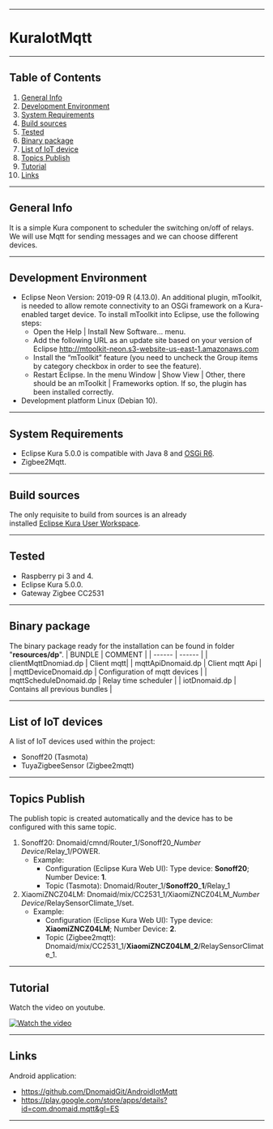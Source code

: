 ***
# KuraIotMqtt
***
## Table of Contents
1. [General Info](#general-info)
2. [Development Environment](#development-environment)
3. [System Requirements](#system-requirements)
4. [Build sources](#build-sources)
5. [Tested](#tested)
6. [Binary package](#binary-package)
7. [List of IoT device](#list-of-iot-devices)
8. [Topics Publish](#topics-publish)
9. [Tutorial](#tutorial)
10. [Links](#links)
***
## General Info
It is a simple Kura component to scheduler the switching on/off of relays. We will use Mqtt for sending messages and we can choose different devices.
***
## Development Environment
* Eclipse Neon Version: 2019-09 R (4.13.0). An additional plugin, mToolkit, is needed to allow remote connectivity to an OSGi framework on a Kura-enabled target device. To install mToolkit into Eclipse, use the following steps: 
  + Open the Help | Install New Software… menu.
  + Add the following URL as an update site based on your version of Eclipse http://mtoolkit-neon.s3-website-us-east-1.amazonaws.com
  + Install the “mToolkit” feature (you need to uncheck the Group items by category checkbox in order to see the feature).
  + Restart Eclipse. In the menu Window | Show View | Other, there should be an mToolkit | Frameworks option. If so, the plugin has been installed correctly.
* Development platform Linux (Debian 10).
***
## System Requirements
* Eclipse Kura 5.0.0 is compatible with Java 8 and [OSGi R6](https://docs.osgi.org/specification/).
* Zigbee2Mqtt.
***
## Build sources
The only requisite to build from sources is an already  
installed [Eclipse Kura User Workspace](https://www.eclipse.org/kura/downloads.php).
***  
## Tested
* Raspberry pi 3 and 4.
* Eclipse Kura 5.0.0.
* Gateway Zigbee CC2531
***
## Binary package
The binary package ready for the installation can be
found in folder "**resources/dp**".
| BUNDLE | COMMENT |
| ------ | ------ |
| clientMqttDnomiad.dp | Client mqtt|
| mqttApiDnomaid.dp |  Client mqtt Api |
| mqttDeviceDnomaid.dp | Configuration of mqtt devices |
| mqttScheduleDnomaid.dp | Relay time scheduler |
| iotDnomaid.dp | Contains all previous bundles |
***
## List of IoT devices
A list of IoT devices used within the project:
* Sonoff20 (Tasmota)
* TuyaZigbeeSensor (Zigbee2mqtt)
***
## Topics Publish
The publish topic is created automatically and the device has to be configured with this same topic. 
1. Sonoff20: Dnomaid/cmnd/Router_1/Sonoff20_*Number Device*/Relay_1/POWER.
    + Example:
      + Configuration (Eclipse Kura Web UI): Type device: **Sonoff20**; Number Device: **1**.
      + Topic (Tasmota): Dnomaid/Router_1/**Sonoff20**_**1**/Relay_1
2. XiaomiZNCZ04LM: Dnomaid/mix/CC2531_1/XiaomiZNCZ04LM_*Number Device*/RelaySensorClimate_1/set. 
   + Example:  
      + Configuration (Eclipse Kura Web UI): Type device: **XiaomiZNCZ04LM**; Number Device: **2**.
      + Topic (Zigbee2mqtt): Dnomaid/mix/CC2531_1/**XiaomiZNCZ04LM**_**2**/RelaySensorClimate_1.
***
## Tutorial
Watch the video on youtube.

[![Watch the video](https://img.youtube.com/vi/Ednnrd2W9P0/0.jpg)](https://www.youtube.com/watch?v=Ednnrd2W9P0)
***
## Links
Android application:
* https://github.com/DnomaidGit/AndroidIotMqtt
* https://play.google.com/store/apps/details?id=com.dnomaid.mqtt&gl=ES
***

